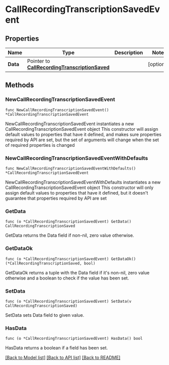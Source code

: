 # CallRecordingTranscriptionSavedEvent

## Properties

Name | Type | Description | Notes
------------ | ------------- | ------------- | -------------
**Data** | Pointer to [**CallRecordingTranscriptionSaved**](CallRecordingTranscriptionSaved.md) |  | [optional] 

## Methods

### NewCallRecordingTranscriptionSavedEvent

`func NewCallRecordingTranscriptionSavedEvent() *CallRecordingTranscriptionSavedEvent`

NewCallRecordingTranscriptionSavedEvent instantiates a new CallRecordingTranscriptionSavedEvent object
This constructor will assign default values to properties that have it defined,
and makes sure properties required by API are set, but the set of arguments
will change when the set of required properties is changed

### NewCallRecordingTranscriptionSavedEventWithDefaults

`func NewCallRecordingTranscriptionSavedEventWithDefaults() *CallRecordingTranscriptionSavedEvent`

NewCallRecordingTranscriptionSavedEventWithDefaults instantiates a new CallRecordingTranscriptionSavedEvent object
This constructor will only assign default values to properties that have it defined,
but it doesn't guarantee that properties required by API are set

### GetData

`func (o *CallRecordingTranscriptionSavedEvent) GetData() CallRecordingTranscriptionSaved`

GetData returns the Data field if non-nil, zero value otherwise.

### GetDataOk

`func (o *CallRecordingTranscriptionSavedEvent) GetDataOk() (*CallRecordingTranscriptionSaved, bool)`

GetDataOk returns a tuple with the Data field if it's non-nil, zero value otherwise
and a boolean to check if the value has been set.

### SetData

`func (o *CallRecordingTranscriptionSavedEvent) SetData(v CallRecordingTranscriptionSaved)`

SetData sets Data field to given value.

### HasData

`func (o *CallRecordingTranscriptionSavedEvent) HasData() bool`

HasData returns a boolean if a field has been set.


[[Back to Model list]](../README.md#documentation-for-models) [[Back to API list]](../README.md#documentation-for-api-endpoints) [[Back to README]](../README.md)


